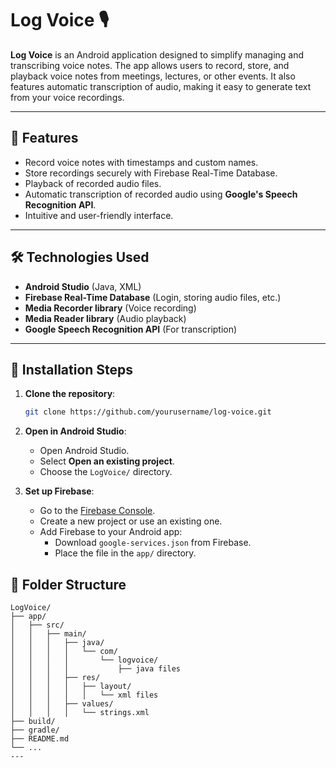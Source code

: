 # Log Voice 🎙️

**Log Voice** is an Android application designed to simplify managing and transcribing voice notes. The app allows users to record, store, and playback voice notes from meetings, lectures, or other events. It also features automatic transcription of audio, making it easy to generate text from your voice recordings.

---

## 🚀 Features
- Record voice notes with timestamps and custom names.
- Store recordings securely with Firebase Real-Time Database.
- Playback of recorded audio files.
- Automatic transcription of recorded audio using **Google's Speech Recognition API**.
- Intuitive and user-friendly interface.

---

## 🛠️ Technologies Used
- **Android Studio** (Java, XML)
- **Firebase Real-Time Database** (Login, storing audio files, etc.)
- **Media Recorder library** (Voice recording)
- **Media Reader library** (Audio playback)
- **Google Speech Recognition API** (For transcription)

---

## 📝 Installation Steps

1. **Clone the repository**:
    ```bash
    git clone https://github.com/yourusername/log-voice.git
    ```

2. **Open in Android Studio**:
   - Open Android Studio.
   - Select **Open an existing project**.
   - Choose the `LogVoice/` directory.

3. **Set up Firebase**:
   - Go to the [Firebase Console](https://console.firebase.google.com/).
   - Create a new project or use an existing one.
   - Add Firebase to your Android app:
     - Download `google-services.json` from Firebase.
     - Place the file in the `app/` directory.

## 📁 Folder Structure
```plaintext
LogVoice/
├── app/
│   ├── src/
│   │   ├── main/
│   │   │   ├── java/
│   │   │   │   └── com/
│   │   │   │       └── logvoice/
│   │   │   │           ├── java files
│   │   │   ├── res/
│   │   │   │   ├── layout/
│   │   │   │   │   └── xml files
│   │   │   ├── values/
│   │   │   │   └── strings.xml
├── build/
├── gradle/
├── README.md
└── ...
---


